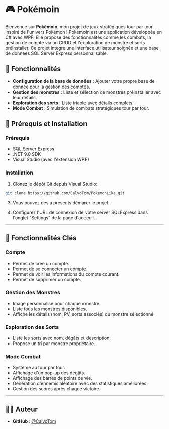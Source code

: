 # 🎮 Pokémoin

Bienvenue sur **Pokémoin**, mon projet de jeux stratégiques tour par tour inspiré de l'univers Pokémon ! Pokémoin est une application développée en C# avec WPF. Elle propose des fonctionnalités comme les combats, la gestion de compte via un CRUD et l'exploration de monstre et sorts préinstaller. Ce projet intègre une interface utilisateur soignée et une base de données SQL Server Express personnalisable.

## 🌟 Fonctionnalités

- **Configuration de la base de données** : Ajouter votre propre base de donnée pour la gestion des comptes.
- **Gestion des monstres** : Liste et sélection de monstres préinstaller avec leur détails.
- **Exploration des sorts** : Liste triable avec détails complets.
- **Mode Combat** : Simulation de combats stratégiques tour par tour.

## 🔧 Prérequis et Installation

### Prérequis

- SQL Server Express
- .NET 9.0 SDK
- Visual Studio (avec l'extension WPF)

### Installation

1. Clonez le dépôt Git depuis Visual Studio:
```bash
git clone https://github.com/CalvoTom/PokemonLike.git
```

3. Vous pouvez des a présents démarer le projet.

4. Configurez l'URL de connexion de votre server SQLExpress dans l'onglet "Settings" de la page d'acceuil.

---

## 🚀 Fonctionnalités Clés

### Compte
- Permet de crée un compte.
- Permet de se connecter un compte.
- Permet de voir les informations du compte courant.
- Permet de supprimer un compte.

### Gestion des Monstres
- Image personnalisé pour chaque monstre.
- Liste tous les monstres disponibles.
- Affiche les détails (nom, PV, sorts associés) du monstre sélectionné.

### Exploration des Sorts
- Liste les sorts avec nom, dégâts et description.
- Propose un tri par monstre propriétaire.

### Mode Combat
- Système au tour par tour.
- Affichage d'un pop-up des dégâts.
- Affichage des barres de points de vie.
- Génération d'ennemis aléatoire avec des statistiques améliorées.
- Gestion des scores après chaque victoire.

---


## 👨‍💻 Auteur

- **GitHub** : [@CalvoTom](https://github.com/CalvoTom)
